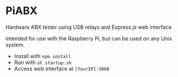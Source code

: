 # PiABX
Hardware ABX tester using USB relays and Express.js web interface

Intended for use with the Raspberry Pi, but can be used on any Unix system.

- Install with `npm install`
- Run with `sh startup.sh`
- Access web interface at `[YourIP]:3000`
